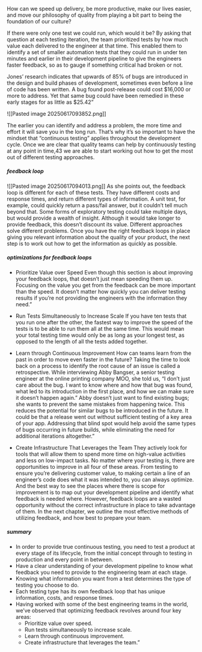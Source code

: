 How can we speed up delivery, be more productive, make our lives easier, and move our philosophy of quality from playing a bit part to being the foundation of our culture?

If there were only one test we could run, which would it be?
By asking that question at each testing iteration, the team prioritized tests by how much value each delivered to the engineer at that time. This enabled them to identify a set of smaller automation tests that they could run in under ten minutes and earlier in their development pipeline to give the engineers faster feedback, so as to gauge if something critical had broken or not.

Jones’ research indicates that upwards of 85% of bugs are introduced in the design and build phases of development, sometimes even before a line of code has been written. A bug found post-release could cost $16,000 or more to address. Yet that same bug could have been remedied in these early stages for as little as $25.42”

![[Pasted image 20250617093852.png]]

The earlier you can identify and address a problem, the more time and effort it will save you in the long run. That’s why it’s so important to have the mindset that “continuous testing” applies throughout the development cycle.
Once we are clear that quality teams can help by continuously testing at any point in time,43
 we are able to start working out how to get the most out of different testing approaches.


##### feedback loop
![[Pasted image 20250617094013.png]]
As she points out, the feedback loop is different for each of these tests. They have different costs and response times, and return different types of information. A unit test, for example, could quickly return a pass/fail answer, but it couldn’t tell much beyond that. Some forms of exploratory testing could take multiple days, but would provide a wealth of insight. Although it would take longer to provide feedback, this doesn’t discount its value. Different approaches solve different problems.
Once you have the right feedback loops in place giving you relevant information about the quality of your product, the next step is to work out how to get the information as quickly as possible.


##### optimizations for feedback loops

- Prioritize Value over Speed
Even though this section is about improving your feedback loops, that doesn’t just mean speeding them up. Focusing on the value you get from the feedback can be more important than the speed. It doesn’t matter how quickly you can deliver testing results if you’re not providing the engineers with the information they need.”

- Run Tests Simultaneously to Increase Scale
If you have ten tests that you run one after the other, the fastest way to improve the speed of the tests is to be able to run them all at the same time. This would mean your total testing time would only be as long as your longest test, as opposed to the length of all the tests added together.

- Learn through Continuous Improvement
How can teams learn from the past in order to move even faster in the future?
Taking the time to look back on a process to identify the root cause of an issue is called a retrospective. While interviewing Abby Bangser, a senior testing engineer at the online printing company MOO, she told us, “I don’t just care about the bug. I want to know where and how that bug was found, what led to its introduction in the first place, and how we can make sure it doesn’t happen again.”
Abby doesn’t just want to find existing bugs; she wants to prevent the same mistakes from happening twice. This reduces the potential for similar bugs to be introduced in the future.
It could be that a release went out without sufficient testing of a key area of your app. Addressing that blind spot would help avoid the same types of bugs occurring in future builds, while eliminating the need for additional iterations altogether.”

- Create Infrastructure That Leverages the Team
 They actively look for tools that will allow them to spend more time on high-value activities and less on low-impact tasks.
No matter where your testing is, there are opportunities to improve in all four of these areas. From testing to ensure you’re delivering customer value, to making certain a line of an engineer’s code does what it was intended to, you can always optimize. And the best way to see the places where there is scope for improvement is to map out your development pipeline and identify what feedback is needed where.
However, feedback loops are a wasted opportunity without the correct infrastructure in place to take advantage of them. In the next chapter, we outline the most effective methods of utilizing feedback, and how best to prepare your team.


##### summary
- In order to provide true continuous testing, you need to test a product at every stage of its lifecycle, from the initial concept through to testing in production and every point in between.
- Have a clear understanding of your development pipeline to know what feedback you need to provide to the engineering team at each stage.
- Knowing what information you want from a test determines the type of testing you choose to do.
- Each testing type has its own feedback loop that has unique information, costs, and response times.
- Having worked with some of the best engineering teams in the world, we’ve observed that optimizing feedback revolves around four key areas:
	- Prioritize value over speed.
	- Run tests simultaneously to increase scale.
	- Learn through continuous improvement.
	- Create infrastructure that leverages the team.”